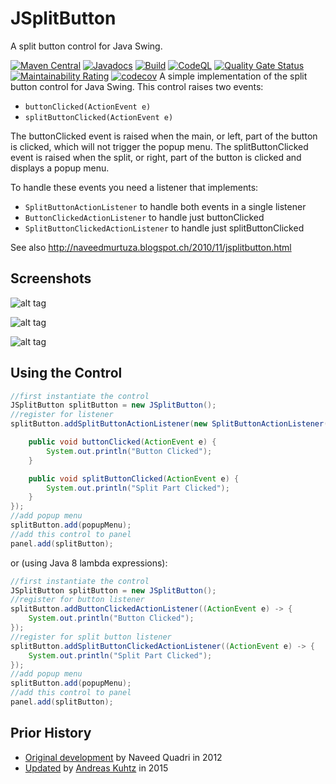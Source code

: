 JSplitButton
============

A split button control for Java Swing.

[![Maven Central](https://maven-badges.herokuapp.com/maven-central/com.alexandriasoftware.swing/jsplitbutton/badge.svg)](https://maven-badges.herokuapp.com/maven-central/com.alexandriasoftware.swing/jsplitbutton)
[![Javadocs](https://www.javadoc.io/badge/com.alexandriasoftware.swing/jsplitbutton.svg)](https://www.javadoc.io/doc/com.alexandriasoftware.swing/jsplitbutton)
[![Build](https://github.com/rhwood/jsplitbutton/actions/workflows/build.yml/badge.svg)](https://github.com/rhwood/jsplitbutton/actions/workflows/build.yml)
[![CodeQL](https://github.com/rhwood/jsplitbutton/actions/workflows/codeql-analysis.yml/badge.svg)](https://github.com/rhwood/jsplitbutton/actions/workflows/codeql-analysis.yml)
[![Quality Gate Status](https://sonarcloud.io/api/project_badges/measure?project=rhwood_jsplitbutton&metric=alert_status)](https://sonarcloud.io/dashboard?id=rhwood_jsplitbutton)
[![Maintainability Rating](https://sonarcloud.io/api/project_badges/measure?project=rhwood_jsplitbutton&metric=sqale_rating)](https://sonarcloud.io/dashboard?id=rhwood_jsplitbutton)
[![codecov](https://codecov.io/gh/rhwood/jsplitbutton/branch/master/graph/badge.svg?token=gbIMA3aimP)](https://codecov.io/gh/rhwood/jsplitbutton)
A simple implementation of the split button control for Java Swing. This control raises two events:

* ```buttonClicked(ActionEvent e)```
* ```splitButtonClicked(ActionEvent e)```

The buttonClicked event is raised when the main, or left, part of the button is clicked, which will not trigger the popup menu.
The splitButtonClicked event is raised when the split, or right, part of the button is clicked and displays a popup menu.

To handle these events you need a listener that implements:

* ```SplitButtonActionListener``` to handle both events in a single listener
* ```ButtonClickedActionListener``` to handle just buttonClicked
* ```SplitButtonClickedActionListener``` to handle just splitButtonClicked

See also http://naveedmurtuza.blogspot.ch/2010/11/jsplitbutton.html

## Screenshots

![alt tag](https://raw.github.com/rhwood/jsplitbutton/master/wiki/images/JSplitButton-GTK.png)

![alt tag](https://raw.github.com/rhwood/jsplitbutton/master/wiki/images/JSplitButton-Nimbus.png)

![alt tag](https://raw.github.com/rhwood/jsplitbutton/master/wiki/images/JSplitButton-Metal.png)

## Using the Control

```java
//first instantiate the control
JSplitButton splitButton = new JSplitButton();
//register for listener
splitButton.addSplitButtonActionListener(new SplitButtonActionListener() {

    public void buttonClicked(ActionEvent e) {
        System.out.println("Button Clicked");
    }

    public void splitButtonClicked(ActionEvent e) {
        System.out.println("Split Part Clicked");
    }
});
//add popup menu
splitButton.add(popupMenu);
//add this control to panel
panel.add(splitButton);
```

or (using Java 8 lambda expressions):

```java
//first instantiate the control
JSplitButton splitButton = new JSplitButton();
//register for button listener
splitButton.addButtonClickedActionListener((ActionEvent e) -> {
    System.out.println("Button Clicked");
});
//register for split button listener
splitButton.addSplitButtonClickedActionListener((ActionEvent e) -> {
    System.out.println("Split Part Clicked");
});
//add popup menu
splitButton.add(popupMenu);
//add this control to panel
panel.add(splitButton);
```

## Prior History

* [Original development](http://code.google.com/p/jsplitbutton) by Naveed Quadri in 2012
* [Updated](https://github.com/akuhtz/jsplitbutton) by [Andreas Kuhtz](https://github.com/akuhtz) in 2015
